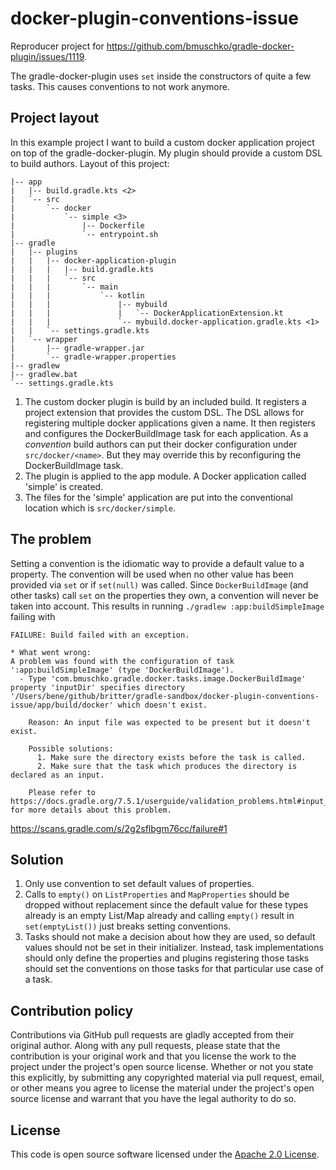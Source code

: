 # docker-plugin-conventions-issue

Reproducer project for https://github.com/bmuschko/gradle-docker-plugin/issues/1119.

The gradle-docker-plugin uses `set` inside the constructors of quite a few tasks.
This causes conventions to not work anymore.

## Project layout

In this example project I want to build a custom docker application project on top of the gradle-docker-plugin.
My plugin should provide a custom DSL to build authors.
Layout of this project:

```
|-- app
|   |-- build.gradle.kts <2>
|   `-- src
|       `-- docker
|           `-- simple <3>
|               |-- Dockerfile
|               `-- entrypoint.sh
|-- gradle
|   |-- plugins
|   |   |-- docker-application-plugin
|   |   |   |-- build.gradle.kts
|   |   |   `-- src
|   |   |       `-- main
|   |   |           `-- kotlin
|   |   |               |-- mybuild
|   |   |               |   `-- DockerApplicationExtension.kt
|   |   |               `-- mybuild.docker-application.gradle.kts <1>
|   |   `-- settings.gradle.kts
|   `-- wrapper
|       |-- gradle-wrapper.jar
|       `-- gradle-wrapper.properties
|-- gradlew
|-- gradlew.bat
`-- settings.gradle.kts
```

1. The custom docker plugin is build by an included build. It registers a project extension that provides the custom DSL. The DSL allows for registering multiple docker applications given a name. It then registers and configures the DockerBuildImage task for each application. As a _convention_ build authors can put their docker configuration under `src/docker/<name>`. But they may override this by reconfiguring the DockerBuildImage task.
2. The plugin is applied to the app module. A Docker application called 'simple' is created.
3. The files for the 'simple' application are put into the conventional location which is `src/docker/simple`.

## The problem

Setting a convention is the idiomatic way to provide a default value to a property.
The convention will be used when no other value has been provided via `set` or if `set(null)` was called.
Since `DockerBuildImage` (and other tasks) call `set` on the properties they own, a convention will never be taken into account.
This results in running `./gradlew :app:buildSimpleImage` failing with

```
FAILURE: Build failed with an exception.

* What went wrong:
A problem was found with the configuration of task ':app:buildSimpleImage' (type 'DockerBuildImage').
  - Type 'com.bmuschko.gradle.docker.tasks.image.DockerBuildImage' property 'inputDir' specifies directory '/Users/bene/github/britter/gradle-sandbox/docker-plugin-conventions-issue/app/build/docker' which doesn't exist.

    Reason: An input file was expected to be present but it doesn't exist.

    Possible solutions:
      1. Make sure the directory exists before the task is called.
      2. Make sure that the task which produces the directory is declared as an input.

    Please refer to https://docs.gradle.org/7.5.1/userguide/validation_problems.html#input_file_does_not_exist for more details about this problem.
```

https://scans.gradle.com/s/2g2sflbgm76cc/failure#1

## Solution

1. Only use convention to set default values of properties.
2. Calls to `empty()` on `ListProperties` and `MapProperties` should be dropped without replacement since the default value for these types already is an empty List/Map already and calling `empty()` result in `set(emptyList())` just breaks setting conventions.
3. Tasks should not make a decision about how they are used, so default values should not be set in their initializer. Instead, task implementations should only define the properties and plugins registering those tasks should set the conventions on those tasks for that particular use case of a task.

## Contribution policy

Contributions via GitHub pull requests are gladly accepted from their original author. Along with any pull requests, please state that the contribution is your original work and that you license the work to the project under the project's open source license. Whether or not you state this explicitly, by submitting any copyrighted material via pull request, email, or other means you agree to license the material under the project's open source license and warrant that you have the legal authority to do so.

## License

This code is open source software licensed under the [Apache 2.0 License](https://www.apache.org/licenses/LICENSE-2.0.html).

